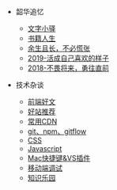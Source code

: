 

* 韶华追忆
    * [文字小驿](A_life/文字小驿.md)
    * [书籍人生](A_life/书籍人生.md)
    * [余生且长，不必慌张](A_life/余生且长，不必慌张.md)
    * [2019-活成自己喜欢的样子](A_life/2019.md)
    * [2018-不畏将来，勇往直前](A_life/2018.md)

* 技术杂谈
    * [前端好文](A_technology/好文超链.md)
    * [好站推荐](A_technology/website.md)
    - [常用CDN](A_technology/CDN.md)
    * [git、npm、gitflow](A_technology/git.md)
    * [CSS](A_technology/CSS.md)
    * [Javascript](A_technology/Javascript.md)
    * [Mac快捷键&VS插件](A_technology/hotkey.md)
    * [移动端调试](A_technology/移动端调试.md)
    * [知识乐园](A_technology/workRecord.md)



